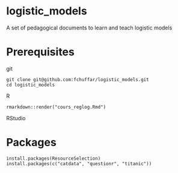 # logistic_models
A set of pedagogical documents to learn and teach logistic models

# Prerequisites

git

```
git clone git@github.com:fchuffar/logistic_models.git
cd logistic_models
```

R 

```
rmarkdown::render("cours_reglog.Rmd")
```

RStudio


# Packages 

```
install.packages(ResourceSelection)
install.packages(c("catdata", "questionr", "titanic"))
```
